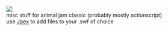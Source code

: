 ![](https://c.tenor.com/Tg-bdAB5fv4AAAAC/ritsu-sakuma-melty-kitchen.gif)<br>
misc stuff for animal jam classic (probably mostly actionscript)<br>
use [Jpex](https://github.com/jindrapetrik/jpexs-decompiler) to add files to your .swf of choice
